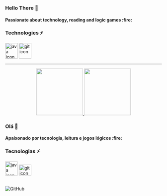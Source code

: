 ### Hello There :wave:

<h4> Passionate about technology, reading and logic games :fire: </h4>

### Technologies :zap: 
<div>
<img src="https://cdn.jsdelivr.net/gh/devicons/devicon/icons/csharp/csharp-original.svg" height='50' width='40' alt="java icon"> 
<img src="https://cdn.jsdelivr.net/gh/devicons/devicon/icons/git/git-original.svg" height='50' width='40' alt="git icon">
 </div>
 
<hr>

<p align="center">
<a href="https://github.com/vsBrendo">
  <img height="150em" src="https://github-readme-stats-eight-theta.vercel.app/api?username=vsbrendo&show_icons=true&theme=react&include_all_commits=true&count_private=true"/>
  <img height="150em" src="https://github-readme-stats-eight-theta.vercel.app/api/top-langs/?username=vsbrendo&layout=compact&langs_count=8&theme=react"/>
</a>
</p>

### Olá :wave:

<h4> Apaixonado por tecnologia, leitura e jogos lógicos :fire: </h4>

### Tecnologias :zap:

<div>
<img src="https://cdn.jsdelivr.net/gh/devicons/devicon/icons/java/java-original.svg" height='45' width='40' alt="java icon"> 
<img src="https://cdn.jsdelivr.net/gh/devicons/devicon/icons/git/git-original.svg" height='35' width='40' alt="git icon">
</div><br>

![GitHub](https://github-readme-stats.vercel.app/api?username=brendoy&show_icons=true&theme=react)

